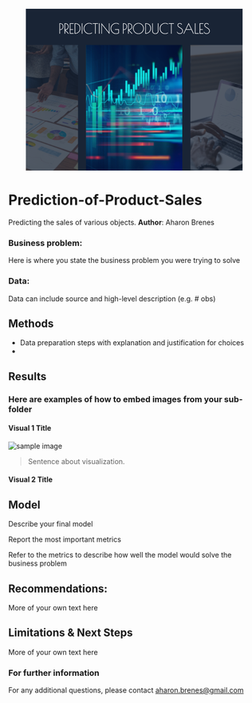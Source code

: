 <p align = "center"> 
  <img src = "Data Science cover.png">
</p>

# Prediction-of-Product-Sales
Predicting the sales of various objects.
**Author**: 
Aharon Brenes 
### Business problem:

Here is where you state the business problem you were trying to solve


### Data:
Data can include source and high-level description (e.g. # obs)


## Methods
- Data preparation steps with explanation and justification for choices
- 

## Results

### Here are examples of how to embed images from your sub-folder


#### Visual 1 Title
![sample image](project1_sample_image.png)

> Sentence about visualization.

#### Visual 2 Title

## Model

Describe your final model

Report the most important metrics

Refer to the metrics to describe how well the model would solve the business problem

## Recommendations:

More of your own text here


## Limitations & Next Steps

More of your own text here


### For further information
For any additional questions, please contact aharon.brenes@gmail.com
